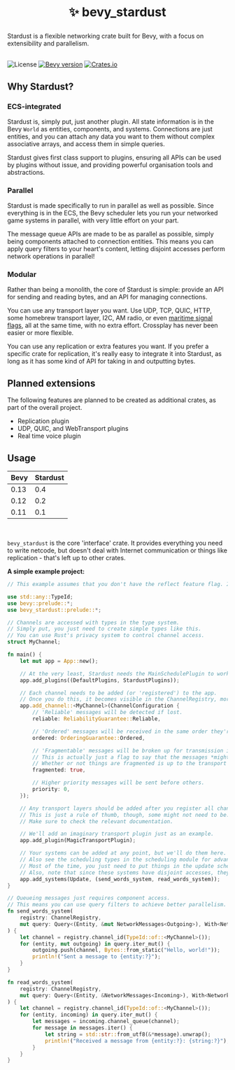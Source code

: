 <h1><p align="center">✨ bevy_stardust</p></h1>
Stardust is a flexible networking crate built for Bevy, with a focus on extensibility and parallelism.
<br></br>

![License](https://img.shields.io/badge/license-MIT_or_Apache_2.0-green)
[![Bevy version](https://img.shields.io/badge/bevy-0.13-blue?color=blue)](https://bevyengine.org/)
[![Crates.io](https://img.shields.io/crates/v/bevy_stardust)](https://crates.io/crates/bevy_stardust)

## Why Stardust?
### ECS-integrated
Stardust is, simply put, just another plugin. All state information is in the Bevy `World` as entities, components, and systems. Connections are just entities, and you can attach any data you want to them without complex associative arrays, and access them in simple queries.

Stardust gives first class support to plugins, ensuring all APIs can be used by plugins without issue, and providing powerful organisation tools and abstractions.

### Parallel
Stardust is made specifically to run in parallel as well as possible. Since everything is in the ECS, the Bevy scheduler lets you run your networked game systems in parallel, with very little effort on your part.

The message queue APIs are made to be as parallel as possible, simply being components attached to connection entities. This means you can apply query filters to your heart's content, letting disjoint accesses perform network operations in parallel!

### Modular
Rather than being a monolith, the core of Stardust is simple: provide an API for sending and reading bytes, and an API for managing connections.

You can use any transport layer you want. Use UDP, TCP, QUIC, HTTP, some homebrew transport layer, I2C, AM radio, or even [maritime signal flags](https://en.wikipedia.org/wiki/International_maritime_signal_flags), all at the same time, with no extra effort. Crossplay has never been easier or more flexible.

You can use any replication or extra features you want. If you prefer a specific crate for replication, it's really easy to integrate it into Stardust, as long as it has some kind of API for taking in and outputting bytes.

## Planned extensions
The following features are planned to be created as additional crates, as part of the overall project.

- Replication plugin
- UDP, QUIC, and WebTransport plugins
- Real time voice plugin

## Usage
| Bevy | Stardust |
| ---- | -------- |
| 0.13 | 0.4      |
| 0.12 | 0.2      |
| 0.11 | 0.1      |

<br>

`bevy_stardust` is the core 'interface' crate. It provides everything you need to write netcode, but doesn't deal with Internet communication or things like replication - that's left up to other crates.


**A simple example project:**
```rust
// This example assumes that you don't have the reflect feature flag. If you do, make sure your channel types implement TypePath. Additionally, spawning NetworkPeer entities is handled by transport layer plugins. For the purpose of this example, we'll assume they magically appeared somehow.

use std::any::TypeId;
use bevy::prelude::*;
use bevy_stardust::prelude::*;

// Channels are accessed with types in the type system.
// Simply put, you just need to create simple types like this.
// You can use Rust's privacy system to control channel access.
struct MyChannel;

fn main() {
    let mut app = App::new();

    // At the very least, Stardust needs the MainSchedulePlugin to work.
    app.add_plugins((DefaultPlugins, StardustPlugins));

    // Each channel needs to be added (or 'registered') to the app.
    // Once you do this, it becomes visible in the ChannelRegistry, more on that later.
    app.add_channel::<MyChannel>(ChannelConfiguration {
        // 'Reliable' messages will be detected if lost.
        reliable: ReliabilityGuarantee::Reliable,

        // 'Ordered' messages will be received in the same order they're sent.
        ordered: OrderingGuarantee::Ordered,

        // 'Fragmentable' messages will be broken up for transmission if need be.
        // This is actually just a flag to say that the messages *might* need to be fragmented.
        // Whether or not things are fragmented is up to the transport layer.
        fragmented: true,

        // Higher priority messages will be sent before others.
        priority: 0,
    });

    // Any transport layers should be added after you register all channels.
    // This is just a rule of thumb, though, some might not need to be.
    // Make sure to check the relevant documentation.

    // We'll add an imaginary transport plugin just as an example.
    app.add_plugin(MagicTransportPlugin);

    // Your systems can be added at any point, but we'll do them here.
    // Also see the scheduling types in the scheduling module for advanced usage.
    // Most of the time, you just need to put things in the update schedule.
    // Also, note that since these systems have disjoint accesses, they run in parallel.
    app.add_systems(Update, (send_words_system, read_words_system));
}

// Queueing messages just requires component access.
// This means you can use query filters to achieve better parallelism.
fn send_words_system(
    registry: ChannelRegistry,
    mut query: Query<(Entity, &mut NetworkMessages<Outgoing>), With<NetworkPeer>>
) {
    let channel = registry.channel_id(TypeId::of::<MyChannel>());
    for (entity, mut outgoing) in query.iter_mut() {
        outgoing.push(channel, Bytes::from_static("Hello, world!"));
        println!("Sent a message to {entity:?}");
    }
}

fn read_words_system(
    registry: ChannelRegistry,
    mut query: Query<(Entity, &NetworkMessages<Incoming>), With<NetworkPeer>>
) {
    let channel = registry.channel_id(TypeId::of::<MyChannel>());
    for (entity, incoming) in query.iter_mut() {
        let messages = incoming.channel_queue(channel);
        for message in messages.iter() {
            let string = std::str::from_utf8(&*message).unwrap();
            println!("Received a message from {entity:?}: {string:?}");
        }
    }
}
```
